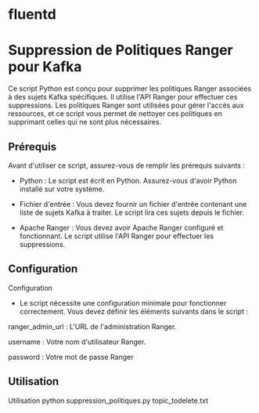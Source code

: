 # fluentd

# Suppression de Politiques Ranger pour Kafka

Ce script Python est conçu pour supprimer les politiques Ranger associées à des sujets Kafka spécifiques. Il utilise l'API Ranger pour effectuer ces suppressions. Les politiques Ranger sont utilisées pour gérer l'accès aux ressources, et ce script vous permet de nettoyer ces politiques en supprimant celles qui ne sont plus nécessaires.

## Prérequis

Avant d'utiliser ce script, assurez-vous de remplir les prérequis suivants :

- Python : Le script est écrit en Python. Assurez-vous d'avoir Python installé sur votre système.

- Fichier d'entrée : Vous devez fournir un fichier d'entrée contenant une liste de sujets Kafka à traiter. Le script lira ces sujets depuis le fichier.

- Apache Ranger : Vous devez avoir Apache Ranger configuré et fonctionnant. Le script utilise l'API Ranger pour effectuer les suppressions.

## Configuration

Configuration
- Le script nécessite une configuration minimale pour fonctionner correctement. Vous devez définir les éléments suivants dans le script :

ranger_admin_url : L'URL de l'administration Ranger.

username : Votre nom d'utilisateur Ranger.

password : Votre mot de passe Ranger

## Utilisation

Utilisation
python suppression_politiques.py topic_todelete.txt
